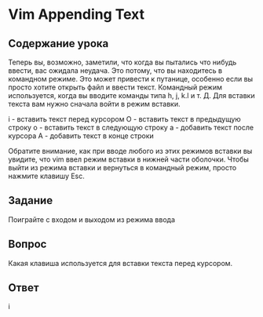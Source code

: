 # Vim Appending Text

## Содержание урока

Теперь вы, возможно, заметили, что когда вы пытались что нибудь ввести, вас ожидала неудача. Это потому, что вы находитесь в командном режиме. Это может привести к путанице, особенно если вы просто хотите открыть файл и ввести текст. Командный режим используется, когда вы вводите команды типа h, j, k.l и т. Д. Для вставки текста вам нужно сначала войти в режим вставки.

i - вставить текст перед курсором
O - вставить текст в предыдущую строку
o - вставить текст в следующую строку
a - добавить текст после курсора
A - добавить текст в конце строки

Обратите внимание, как при вводе любого из этих режимов вставки вы увидите, что vim ввел режим вставки в нижней части оболочки. Чтобы выйти из режима вставки и вернуться в командный режим, просто нажмите клавишу Esc.

## Задание

Поиграйте с входом и выходом из режима ввода

## Вопрос

Какая клавиша используется для вставки текста перед курсором.

## Ответ

i